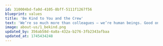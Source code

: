 ```yaml
---
id: 310004bd-fa0d-4105-8bff-5111f1267f56
blueprint: values
title: 'Be Kind to You and the Crew'
text: 'We’re so much more than colleagues – we’re human beings. Good ones, and we treat ourselves and each other as such.'
image: about-us/1_bekind.png
updated_by: 356ab58d-4a8a-432a-b276-3fb2343afbaa
updated_at: 1745434248
---
```

